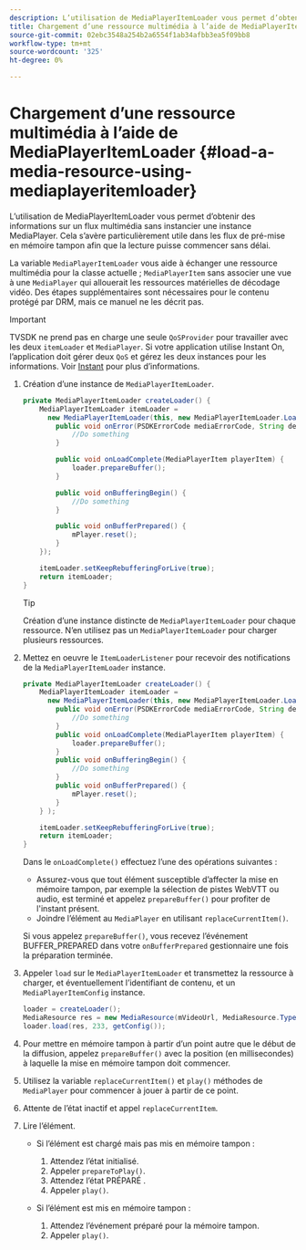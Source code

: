 ```yaml
---
description: L’utilisation de MediaPlayerItemLoader vous permet d’obtenir des informations sur un flux multimédia sans instancier une instance MediaPlayer. Cela s’avère particulièrement utile dans les flux de pré-mise en mémoire tampon afin que la lecture puisse commencer sans délai.
title: Chargement d’une ressource multimédia à l’aide de MediaPlayerItemLoader
source-git-commit: 02ebc3548a254b2a6554f1ab34afbb3ea5f09bb8
workflow-type: tm+mt
source-wordcount: '325'
ht-degree: 0%

---
```


# Chargement d’une ressource multimédia à l’aide de MediaPlayerItemLoader {#load-a-media-resource-using-mediaplayeritemloader}

L’utilisation de MediaPlayerItemLoader vous permet d’obtenir des informations sur un flux multimédia sans instancier une instance MediaPlayer. Cela s’avère particulièrement utile dans les flux de pré-mise en mémoire tampon afin que la lecture puisse commencer sans délai.

La variable `MediaPlayerItemLoader` vous aide à échanger une ressource multimédia pour la classe actuelle ; `MediaPlayerItem` sans associer une vue à une `MediaPlayer` qui allouerait les ressources matérielles de décodage vidéo. Des étapes supplémentaires sont nécessaires pour le contenu protégé par DRM, mais ce manuel ne les décrit pas.

>[!IMPORTANT]
>
>TVSDK ne prend pas en charge une seule `QoSProvider` pour travailler avec les deux `itemLoader` et `MediaPlayer`. Si votre application utilise Instant On, l’application doit gérer deux `QoS` et gérez les deux instances pour les informations. Voir [Instant](../../android-3x-content-playback-options-android2/buffering-configuration/android-3x-instant-on.md) pour plus d’informations.

1. Création d’une instance de `MediaPlayerItemLoader`.

   ```java
   private MediaPlayerItemLoader createLoader() { 
       MediaPlayerItemLoader itemLoader =   
         new MediaPlayerItemLoader(this, new MediaPlayerItemLoader.LoaderListener() { 
           public void onError(PSDKErrorCode mediaErrorCode, String description) { 
               //Do something 
           } 
   
           public void onLoadComplete(MediaPlayerItem playerItem) { 
               loader.prepareBuffer(); 
           } 
   
           public void onBufferingBegin() { 
               //Do something 
           } 
   
           public void onBufferPrepared() { 
               mPlayer.reset(); 
           }  
       }); 
   
       itemLoader.setKeepRebufferingForLive(true); 
       return itemLoader; 
   } 
   ```

   >[!TIP]
   >
   >Création d’une instance distincte de `MediaPlayerItemLoader` pour chaque ressource. N’en utilisez pas un `MediaPlayerItemLoader` pour charger plusieurs ressources.

1. Mettez en oeuvre le `ItemLoaderListener` pour recevoir des notifications de la `MediaPlayerItemLoader` instance.

   ```java
   private MediaPlayerItemLoader createLoader() { 
       MediaPlayerItemLoader itemLoader =   
         new MediaPlayerItemLoader(this, new MediaPlayerItemLoader.LoaderListener() { 
           public void onError(PSDKErrorCode mediaErrorCode, String description) { 
               //Do something 
           } 
           public void onLoadComplete(MediaPlayerItem playerItem) { 
               loader.prepareBuffer(); 
           } 
           public void onBufferingBegin() { 
               //Do something 
           } 
           public void onBufferPrepared() { 
               mPlayer.reset(); 
           }  
       } ); 
   
       itemLoader.setKeepRebufferingForLive(true); 
       return itemLoader; 
   }
   ```

   Dans le `onLoadComplete()` effectuez l’une des opérations suivantes :

   * Assurez-vous que tout élément susceptible d’affecter la mise en mémoire tampon, par exemple la sélection de pistes WebVTT ou audio, est terminé et appelez `prepareBuffer()` pour profiter de l&#39;instant présent.
   * Joindre l’élément au `MediaPlayer` en utilisant `replaceCurrentItem()`.

   Si vous appelez `prepareBuffer()`, vous recevez l’événement BUFFER_PREPARED dans votre `onBufferPrepared` gestionnaire une fois la préparation terminée.
1. Appeler `load` sur le `MediaPlayerItemLoader` et transmettez la ressource à charger, et éventuellement l’identifiant de contenu, et un `MediaPlayerItemConfig` instance.

   ```java
   loader = createLoader(); 
   MediaResource res = new MediaResource(mVideoUrl, MediaResource.Type.HLS, metadata); 
   loader.load(res, 233, getConfig());
   ```

1. Pour mettre en mémoire tampon à partir d’un point autre que le début de la diffusion, appelez `prepareBuffer()` avec la position (en millisecondes) à laquelle la mise en mémoire tampon doit commencer.
1. Utilisez la variable `replaceCurrentItem()` et `play()` méthodes de `MediaPlayer` pour commencer à jouer à partir de ce point.
1. Attente de l’état inactif et appel `replaceCurrentItem`.
1. Lire l’élément.

   * Si l’élément est chargé mais pas mis en mémoire tampon :

      1. Attendez l’état initialisé.
      1. Appeler `prepareToPlay()`.
      1. Attendez l’état PRÉPARÉ .
      1. Appeler `play()`.

   * Si l’élément est mis en mémoire tampon :

      1. Attendez l’événement préparé pour la mémoire tampon.
      1. Appeler `play()`.
